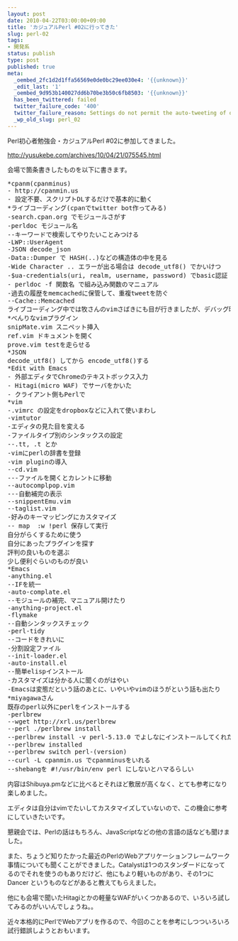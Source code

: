 ```yaml
---
layout: post
date: 2010-04-22T03:00:00+09:00
title: 'カジュアルPerl #02に行ってきた'
slug: perl-02
tags:
- 開発系
status: publish
type: post
published: true
meta:
  _oembed_2fc1d2d1ffa56569e0de0bc29ee030e4: '{{unknown}}'
  _edit_last: '1'
  _oembed_9d953b140027dd6b70be3b50c6fb8503: '{{unknown}}'
  has_been_twittered: failed
  twitter_failure_code: '400'
  twitter_failure_reason: Settings do not permit the auto-tweeting of old posts
  _wp_old_slug: perl_02
---
```

Perl初心者勉強会・カジュアルPerl #02に参加してきました。

http://yusukebe.com/archives/10/04/21/075545.html

会場で箇条書きしたものを以下に書きます。

<pre>
*cpanm(cpanminus)
- http://cpanmin.us
- 設定不要、スクリプトDLするだけで基本的に動く
*ライブコーディング(cpanでtwitter bot作ってみる)
-search.cpan.org でモジュールさがす
-perldoc モジュール名
--キーワードで検索してやりたいことみつける
-LWP::UserAgent
-JSON decode_json
-Data::Dumper で HASH(..)などの構造体の中を見る
-Wide Character .. エラーが出る場合は decode_utf8() でかいけつ
-$ua-credentials(uri, realm, username, password) でbasic認証
- perldoc -f 関数名 で組み込み関数のマニュアル
-過去の履歴をmemcachedに保管して、重複tweetを防ぐ
--Cache::Memcached
ライブコーディング中では牧さんのvimさばきにも目が行きましたが、デバッグ時にwarnを使っていたのが自分的には発見でした。。
*べんりなvimプラグイン
snipMate.vim スニペット挿入
ref.vim ドキュメントを開く
prove.vim testを走らせる
*JSON
decode_utf8() してから encode_utf8()する
*Edit with Emacs
- 外部エディタでChromeのテキストボックス入力
- Hitagi(micro WAF) でサーバをかいた
- クライアント側もPerlで
*vim
-.vimrc の設定をdropboxなどに入れて使いまわし
-vimtutor
-エディタの見た目を変える
-ファイルタイプ別のシンタックスの設定
--.tt, .t とか
-vimにperlの辞書を登録
-vim pluginの導入
--cd.vim
---ファイルを開くとカレントに移動
--autocomplpop.vim
---自動補完の表示
--snippentEmu.vim
--taglist.vim
-好みのキーマッピングにカスタマイズ
-- map <F4> :w !perl<CR> 保存して実行
自分がらくするために使う
自分にあったプラグインを探す
評判の良いものを選ぶ
少し便利ぐらいのものが良い
*Emacs
-anything.el
--IFを統一
-auto-complate.el
--モジュールの補完、マニュアル開けたり
-anything-project.el
-flymake
--自動シンタックスチェック
-perl-tidy
--コードをきれいに
-分割設定ファイル
--init-loader.el
-auto-install.el
--簡単elispインストール
-カスタマイズは分かる人に聞くのがはやい
-Emacsは変態だという話のあとに、いやいやvimのほうがという話も出たり
*miyagawaさん
既存のperl以外にperlをインストールする
-perlbrew
--wget http://xrl.us/perlbrew
--perl ./perlbrew install
--perlbrew install -v perl-5.13.0 でよしなにインストールしてくれたり
--perlbrew installed
--perlbrew switch perl-(version)
--curl -L cpanmin.us でcpanminusをいれる
--shebangを #!/usr/bin/env perl にしないとハマるらしい
</pre>

内容はShibuya.pmなどに比べるとそれほど敷居が高くなく、とても参考になり楽しめました。

エディタは自分はvimでたいしてカスタマイズしていないので、この機会に参考にしていきたいです。

懇親会では、Perlの話はもちろん、JavaScriptなどの他の言語の話なども聞けました。

また、ちょうど知りたかった最近のPerlのWebアプリケーションフレームワーク事情についても聞くことができました。Catalystは1つのスタンダードになってるのでそれを使うのもありだけど、他にもより軽いものがあり、その1つに Dancer というものなどがあると教えてもらえました。

他にも会場で聞いたHitagiとかの軽量なWAFがいくつかあるので、いろいろ試してみるのがいいんでしょうね。。

近々本格的にPerlでWebアプリを作るので、今回のことを参考にしつついろいろ試行錯誤しようとおもいます。
